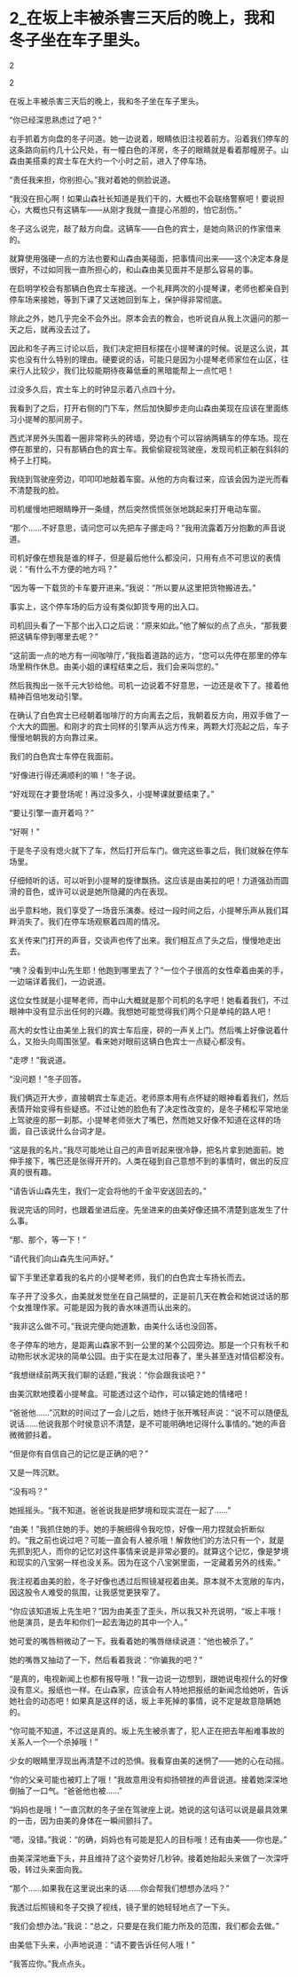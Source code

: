 # 2_在坂上丰被杀害三天后的晚上，我和冬子坐在车子里头。

2

2

在坂上丰被杀害三天后的晚上，我和冬子坐在车子里头。

“你已经深思熟虑过了吧？”

右手抓着方向盘的冬子问道。她一边说着，眼睛依旧注视着前方。沿着我们停车的这条路向前约几十公尺处，有一幢白色的洋房，冬子的眼睛就是看着那幢房子。山森由美搭乘的宾士车在大约一个小时之前，进入了停车场。

“责任我来担，你别担心。”我对着她的侧脸说道。

“我没在担心啊！如果山森社长知道是我们干的，大概也不会联络警察吧！要说担心，大概也只有这辆车——从刚才我就一直提心吊胆的，怕它刮伤。”

冬子这么说完，敲了敲方向盘。这辆车——白色的宾士，是她向熟识的作家借来的。

就算使用强硬一点的方法也要和山森由美碰面，把事情问出来——这个决定本身是很好，不过如同我一直所担心的，和山森由美见面并不是那么容易的事。

在启明学校会有那辆白色宾士车接送。一个礼拜两次的小提琴课，老师也都亲自到停车场来接她，等到下课了又送她回到车上，保护得非常彻底。

除此之外，她几乎完全不会外出。原本会去的教会，也听说自从我上次逼问的那一天之后，就再没去过了。

因此和冬子再三讨论以后，我们决定把目标摆在小提琴课的时候。说是这么说，其实也没有什么特别的理由。硬要说的话，可能只是因为小提琴老师家位在山区，往来行人比较少，我们比较能期待夜幕低垂的黑暗能帮上一点忙吧！

过没多久后，宾士车上的时钟显示着八点四十分。

我看到了之后，打开右侧的门下车，然后加快脚步走向山森由美现在应该在里面练习小提琴的那间房子。

西式洋房外头围着一圈非常称头的砖墙，旁边有个可以容纳两辆车的停车场。现在停在那里的，只有那辆白色的宾士车。我偷偷窥视驾驶座，发现司机正躺在斜斜的椅子上打盹。

我绕到驾驶座旁边，叩叩叩地敲着车窗。从他的方向看过来，应该会因为逆光而看不清楚我的脸。

司机缓慢地把眼睛睁开一条缝，然后突然慌慌张张地跳起来打开电动车窗。

“那个……不好意思，请问您可以先把车子挪走吗？”我用流露着万分抱歉的声音说道。

司机好像在想我是谁的样子，但是最后他什么都没问，只用有点不可思议的表情说：“有什么不方便的地方吗？”

“因为等一下载货的卡车要开进来。”我说：“所以要从这里把货物搬进去。”

事实上，这个停车场的后方设有类似卸货专用的出入口。

司机回头看了一下那个出入口之后说：“原来如此。”他了解似的点了点头，“那我要把这辆车停到哪里去呢？”

“这前面一点的地方有一间咖啡厅，”我指着道路的远方，“您可以先停在那里的停车场里稍作休息。由美小姐的课程结束之后，我们会来叫您的。”

然后我掏出一张千元大钞给他。司机一边说着不好意思，一边还是收下了。接着他精神百倍地发动引擎。

在确认了白色宾士已经朝着咖啡厅的方向离去之后，我朝着反方向，用双手做了一个大大的圆圈。和刚才的宾士同样的引擎声从远方传来，两颗大灯亮起之后，车子慢慢地朝我的方向靠过来。

我们的白色宾士车停在我面前。

“好像进行得还满顺利的嘛！”冬子说。

“好戏现在才要登场呢！再过没多久，小提琴课就要结束了。”

“要让引擎一直开着吗？”

“好啊！”

于是冬子没有熄火就下了车，然后打开后车门。做完这些事之后，我们就躲在停车场里。

仔细倾听的话，可以听到小提琴的旋律飘扬。这应该是由美拉的吧！力道强劲而圆滑的音色，或许可以说是她所隐藏的内在表现。

出乎意料地，我们享受了一场音乐演奏。经过一段时间之后，小提琴乐声从我们耳畔消失了。我们在停车场观察着四周的情况。

玄关传来门打开的声音，交谈声也传了出来。我们相互点了头之后，慢慢地走出去。

“咦？没看到中山先生耶！他跑到哪里去了？”一位个子很高的女性牵着由美的手，一边端详着我们，一边说道。

这位女性就是小提琴老师，而中山大概就是那个司机的名字吧！她看着我们，不过眼神中没有显示出任何的兴趣。我想她可能觉得我们两个只是单纯的路人吧！

高大的女性让由美坐上我们的宾士车后座，砰的一声关上门。然后嘴上好像说着什么，又抬头向周围张望。看来她对眼前这辆白色宾士一点疑心都没有。

“走啰！”我说道。

“没问题！”冬子回答。

我们俩迈开大步，直接朝宾士车走近。老师原本用有点怀疑的眼神看着我们，然后表情开始变得有些疑惑。不过让她的脸色有了决定性改变的，是冬子稀松平常地坐上驾驶座的那一刹那。小提琴老师张大了嘴巴，然而她又好像不知道在这样的场面，自己该说什么台词才是。

“这是我的名片。”我尽可能地让自己的声音听起来很冷静，把名片拿到她面前。她伸手接下，嘴巴还是张得开开的。人类在碰到自己意想不到的事情时，做出的反应真的很有趣。

“请告诉山森先生，我们一定会将他的千金平安送回去的。”

我说完话的同时，也跟着坐进后座。先坐进来的由美好像还搞不清楚到底发生了什么事。

“那、那个，等一下！”

“请代我们向山森先生问声好。”

留下手里还拿着我的名片的小提琴老师，我们的白色宾士车扬长而去。

车子开了没多久，由美就发觉坐在自己隔壁的，正是前几天在教会和她说过话的那个女推理作家。可能是因为我的香水味道而认出来的。

“我非这么做不可。”我说完便向她道歉，由美什么话也没回答。

冬子停车的地方，是距离山森家不到一公里的某个公园旁边。那是一个只有秋千和动物形状水泥块的简单公园。由于实在是太过阳春了，里头甚至连对情侣都没有。

“我想继续前两天我们聊的话题，”我说：“你会跟我谈吧？”

由美沉默地摸着小提琴盒。可能透过这个动作，可以镇定她的情绪吧！

“爸爸他……”沉默的时间过了一会儿之后，她终于张开嘴轻声说：“说不可以随便乱说话……他说我那个时侯意识不清楚，是不可能明确地记得什么事情的。”她的声音微微颤抖着。

“但是你有自信自己的记忆是正确的吧？”

又是一阵沉默。

“没有吗？”

她摇摇头。“我不知道。爸爸说我是把梦境和现实混在一起了……”

“由美！”我抓住她的手。她的手腕细得令我吃惊，好像一用力捏就会折断似的。“我之前也说过吧？可能一直会有人被杀哦！解救他们的方法只有一个，就是先抓到犯人，而你的记忆对这件事情来说是非常必要的。就算这个记忆，像是梦境和现实的八宝粥一样也没关系。因为在这个八宝粥里面，一定藏着另外的线索。”

我注视着由美的脸，冬子好像也透过后照镜凝视着由美。原本就不太宽敞的车内，因这股令人难受的氛围，让我感觉更狭窄了。

“你应该知道坂上先生吧？”因为由美歪了歪头，所以我又补充说明，“坂上丰哦！他是演员，是去年和你们一起去海边的其中一个人。”

她可爱的嘴唇稍微动了一下。我看着她的嘴唇继续说道：“他也被杀了。”

她的嘴唇又抽动了一下，然后看着我说：“你骗我的吧？”

“是真的，电视新闻上也都有报导哦！”我一边说一边想到，跟她说电视什么的好像没有意义。报纸也一样。在山森家，应该会有人特地把报纸的新闻念给她听，告诉她社会的动态吧！如果真是这样的话，坂上丰死掉的事情，说不定是故意隐瞒她的。

“你可能不知道，不过这是真的。坂上先生被杀害了，犯人正在把去年船难事故的关系人一个一个杀掉哦！”

少女的眼睛里浮现出再清楚不过的恐惧。我看穿由美的迷惘了——她的心在动摇。

“你的父亲可能也被盯上了哦！”我故意用没有抑扬顿挫的声音说道。接着她深深地倒抽了一口气。“爸爸他也被……”

“妈妈也是哦！”一直沉默的冬子坐在驾驶座上说。她说的这句话可以说是最具效果的一击，因为由美的身体在一瞬间颤抖了。

“嗯，没错。”我说：“的确，妈妈也有可能是犯人的目标哦！还有由美——你也是。”

由美深深地垂下头，并且维持了这个姿势好几秒钟。接着她抬起头来做了一次深呼吸，转过头来面向我。

“那个……如果我在这里说出来的话……你会帮我们想想办法吗？”

我透过后照镜和冬子交换了视线，镜子里的她轻轻地点了一下头。

“我们会想办法。”我说：“总之，只要是在我们能力所及的范围，我们都会去做。”

由美低下头来，小声地说道：“请不要告诉任何人哦！”

“我答应你。”我点点头。